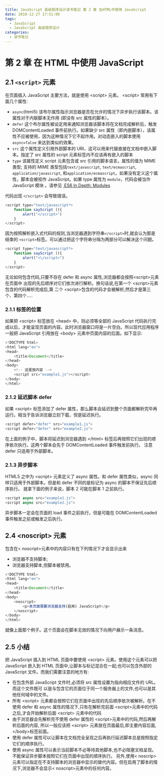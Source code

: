 ```yaml
---
title: JavaScript 高级程序设计读书笔记 第 2 章 在HTML中使用 JavaScript
date: 2018-12-27 17:51:00
tags:
  - JavaScript
  - JavaScript 高级程序设计
categories:
  - 读书笔记
---
```


# 第 2 章 在 HTML 中使用 JavaScript

## 2.1 `<script>` 元素

在页面插入 JavaScript 主要方法，就是使用 <script\> 元素。 <script\> 常用有下面几个属性:

- `async`(html5) 该布尔属性指示浏览器是否在允许的情况下异步执行该脚本。该属性对于内联脚本无作用 (即没有 src 属性的脚本）。
- `defer` 这个布尔属性被设定用来通知浏览器该脚本将在文档完成解析后，触发 DOMContentLoaded 事件前执行。如果缺少 src 属性（即内嵌脚本），该属性不应被使用，因为这种情况下它不起作用。对动态嵌入的脚本使用 `async=false` 来达到类似的效果。
- `src` 这个属性定义引用外部脚本的 URI，这可以用来代替直接在文档中嵌入脚本。指定了 src 属性的 script 元素标签内不应该再有嵌入的脚本
- `type` 该属性定义 script 元素包含或 src 引用的脚本语言。属性的值为 MIME 类型; 支持的 MIME 类型包括`text/javascript`, `text/ecmascript`, `application/javascript`, 和`application/ecmascript`。如果没有定义这个属性，脚本会被视作 JavaScript。如果 type 属性为 `module`，代码会被当作 JavaScript 模块 。请参见 [ ES6 In Depth: Modules](https://hacks.mozilla.org/2015/08/es6-in-depth-modules/ "ES6 In Depth: Modules")

代码出现 `</script>` 会导致错误。

```js
<script type="text/javascript*>
	function sayScript (){
		alert("</script>")
	}
</script>
```

因为按照解析嵌入式代码的规则,当浏览器遇到字符串`</script>`时,就会认为那是结束的 `<script>`标签。可以通过把这个字符串分隔为两部分可以解决这个问题。

```js
<script type="text/javascript*>
	function sayScript (){
		alert("<\/script>")
	}
</script>
```

无论如何包含代码,只要不存在 defer 和 async 属性,浏览器都会按照<script\>元素在页面中 出现的先后顺序对它们依次进行解析。换句话说,在第一个 <script\>元素包含的代码解析完成后,第 二个 <script\>包含的代码才会被解析,然后才是第三个、第四个…..

### 2.1.1 标签的位置

如果把 <script\> 标签放在 <head\> 中，则必须等全部的 JavaScript 代码执行完成以后，才能呈现页面的内容。此时浏览器窗口将是一片空白。所以现代应用程序一般把 JavaScript 引用放在 <body\> 元素中页面内容的后面。如下显示:

```js
<!DOCTYPE html>
<html lang="en">
<head>
    <title>Document</title>
</head>
<body>
    <!-- 这里放内容 -->
	<script src="example1.js"></script>
</body>
</html>
```

### 2.1.2 延迟脚本 defer

如果 <script\> 标签添加了 defer 属性，那么脚本会延迟到整个页面都解析完毕再运行。相当于告诉浏览器立刻下载，但是延迟执行。

```js
<script defer="defer" src="example1.js">
<script defer="defer" src="example2.js">
```

在上面的例子中，脚本将延迟到浏览器遇到 </html\> 标签后再按照它们出现的顺序依次执行。这两个脚本会先于 DOMContentLoaded 事件触发前执行。
注意 defer 只适用于外部脚本。

### 2.1.3 异步脚本

HTML5 之中为 <script\> 元素定义了 async 属性。和 defer 属性类似，async 同样只适用于外部脚本。但是和 defer 不同的是标记为 async 的脚本不保证先后顺序执行。
就拿下面的例子来说，脚本 2 可能在脚本 1 之前执行。

```js
<script async src="example1.js">
<script async src="example2.js">
```

异步脚本一定会在页面的 load 事件之前执行，但是可能在 DOMContentLoaded 事件触发之前或触发之后执行。

## 2.4 <noscript\> 元素

包含在< noscript\>元素中的内容只有在下列情况下才会显示出来

- 浏览器不支持脚本;
- 浏览器支持脚本,但脚本被禁用。

```js
<!DOCTYPE html>
<html lang="en">
<head>
    <title>Document</title>
</head>
<body>
	<noscript>
		<p>本页面需要浏览器支持(启用) JavaScript</p>
	</noscript>
</body>
</html>
```

就像上面那个例子。这个页面会在脚本无效的情况下向用户展示一条消息。

## 2.5 小结

把 JavaScript 插入到 HTML 页面中要使用 <script\> 元素。使用这个元素可以把 JavaScript 嵌入到 HTML 页面中,让脚本与标记混合在一起;也可以包含外部的 JavaScript 文件。而我们需要注意的地方有:

- 在包含外部 JavaScript 文件时,必须将 src 属性设置为指向相应文件的 URL。而这个文件既可 以是与包含它的页面位于同一个服务器上的文件,也可以是其他任何域中的文件。
- 所有 <script\> 元素都会按照它们在页面中出现的先后顺序依次被解析。在不使用 defer 和 async 属性的情况下,只有在解析完前面 <script\>元素中的代码之后,才会开始解析后面 <script\> 元素中的代码
- 由于浏览器会先解析完不使用 defer 属性的 <script\>元素中的代码,然后再解析后面的内容, 所以一般应该把 <script\> 元素放在页面最后,即主要内容后面,</body\>标签前面。
- 使用 defer 属性可以让脚本在文档完全呈现之后再执行延迟脚本总是按照指定它们的顺序执行。
- 使用 async 属性可以表示当前脚本不必等待其他脚本,也不必阻塞文档呈现。不能保证异步脚本按照它们在页面中出现的顺序执行。
  另外,使用< noscrip\>元素可以指定在不支持脚本的浏览器中显示的替代内容。但在启用了脚本的情况下,浏览器不会显示< noscript\>元素中的任何内容。
